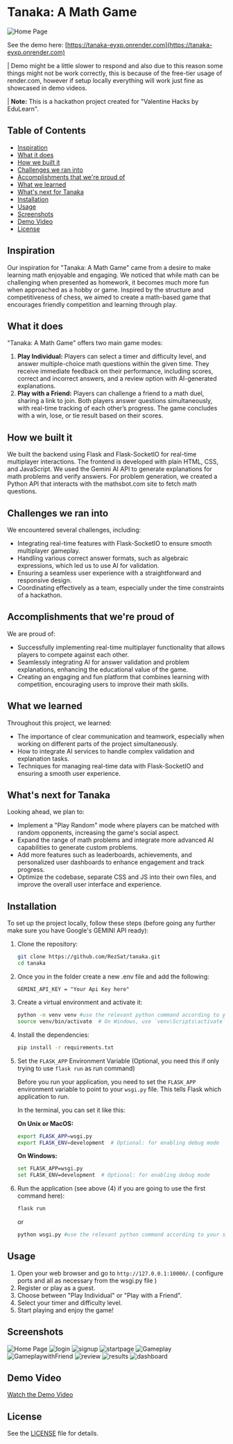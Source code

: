 # Tanaka: A Math Game


![Home Page](tanaka.jpg)


See the demo here: [https://tanaka-eyxp.onrender.com](https://tanaka-eyxp.onrender.com)

| Demo might be a little slower to respond and also due to this reason some things might not be work correctly, this is  because of the free-tier usage of render.com, however if setup locally everything will work just fine as showcased in demo videos.

| **Note:** This is a hackathon project created for "Valentine Hacks by EduLearn".

## Table of Contents
- [Inspiration](#inspiration)
- [What it does](#what-it-does)
- [How we built it](#how-we-built-it)
- [Challenges we ran into](#challenges-we-ran-into)
- [Accomplishments that we're proud of](#accomplishments-that-were-proud-of)
- [What we learned](#what-we-learned)
- [What's next for Tanaka](#whats-next-for-tanaka)
- [Installation](#installation)
- [Usage](#usage)
- [Screenshots](#screenshots)
- [Demo Video](#demo-video)
- [License](#license)

## Inspiration
Our inspiration for "Tanaka: A Math Game" came from a desire to make learning math enjoyable and engaging. We noticed that while math can be challenging when presented as homework, it becomes much more fun when approached as a hobby or game. Inspired by the structure and competitiveness of chess, we aimed to create a math-based game that encourages friendly competition and learning through play.

## What it does
"Tanaka: A Math Game" offers two main game modes:
1. **Play Individual:** Players can select a timer and difficulty level, and answer multiple-choice math questions within the given time. They receive immediate feedback on their performance, including scores, correct and incorrect answers, and a review option with AI-generated explanations.
2. **Play with a Friend:** Players can challenge a friend to a math duel, sharing a link to join. Both players answer questions simultaneously, with real-time tracking of each other’s progress. The game concludes with a win, lose, or tie result based on their scores.

## How we built it
We built the backend using Flask and Flask-SocketIO for real-time multiplayer interactions. The frontend is developed with plain HTML, CSS, and JavaScript. We used the Gemini AI API to generate explanations for math problems and verify answers. For problem generation, we created a Python API that interacts with the mathsbot.com site to fetch math questions.

## Challenges we ran into
We encountered several challenges, including:
- Integrating real-time features with Flask-SocketIO to ensure smooth multiplayer gameplay.
- Handling various correct answer formats, such as algebraic expressions, which led us to use AI for validation.
- Ensuring a seamless user experience with a straightforward and responsive design.
- Coordinating effectively as a team, especially under the time constraints of a hackathon.

## Accomplishments that we're proud of
We are proud of:
- Successfully implementing real-time multiplayer functionality that allows players to compete against each other.
- Seamlessly integrating AI for answer validation and problem explanations, enhancing the educational value of the game.
- Creating an engaging and fun platform that combines learning with competition, encouraging users to improve their math skills.

## What we learned
Throughout this project, we learned:
- The importance of clear communication and teamwork, especially when working on different parts of the project simultaneously.
- How to integrate AI services to handle complex validation and explanation tasks.
- Techniques for managing real-time data with Flask-SocketIO and ensuring a smooth user experience.

## What's next for Tanaka
Looking ahead, we plan to:
- Implement a "Play Random" mode where players can be matched with random opponents, increasing the game's social aspect.
- Expand the range of math problems and integrate more advanced AI capabilities to generate custom problems.
- Add more features such as leaderboards, achievements, and personalized user dashboards to enhance engagement and track progress.
- Optimize the codebase, separate CSS and JS into their own files, and improve the overall user interface and experience.

## Installation
To set up the project locally, follow these steps (before going any further make sure you have Google's GEMINI API ready):

1. Clone the repository:

    ```bash
    git clone https://github.com/RezSat/tanaka.git
    cd tanaka
    ```
2. Once you in the folder create a new .env file and add the following:

    ```
    GEMINI_API_KEY = "Your Api Key here"
    ```

3. Create a virtual environment and activate it:

    ```bash
    python -m venv venv #use the relevant python command according to your system
    source venv/bin/activate  # On Windows, use `venv\Scripts\activate`
    ```
4. Install the dependencies:

    ```bash
    pip install -r requirements.txt
    ```
5. Set the `FLASK_APP` Environment Variable (Optional, you need this if only trying to use `flask run` as run command)

    Before you run your application, you need to set the `FLASK_APP` environment variable to point to your `wsgi.py` file. This tells Flask which application to run.

    In the terminal, you can set it like this:

    **On Unix or MacOS:**
    ```sh
    export FLASK_APP=wsgi.py
    export FLASK_ENV=development  # Optional: for enabling debug mode
    ```

    **On Windows:**
    ```sh
    set FLASK_APP=wsgi.py
    set FLASK_ENV=development  # Optional: for enabling debug mode
    ```

6. Run the application (see above (4) if you are going to use the first command here):

    ```bash
    flask run
    ```

    or 

    ```bash
    python wsgi.py #use the relevant python command according to your system
    ```

## Usage
1. Open your web browser and go to `http://127.0.0.1:10000/`. ( configure ports and all as necessary from the wsgi.py file )
2. Register or play as a guest.
3. Choose between "Play Individual" or "Play with a Friend".
4. Select your timer and difficulty level.
5. Start playing and enjoy the game!

## Screenshots

![Home Page](screenshots/home.png)
![login](screenshots/login.png)
![signup](screenshots/signup.png)
![startpage](screenshots/play.png)
![Gameplay](screenshots/playing.png)
![GameplaywithFriend](screenshots/friend.png)
![review](screenshots/review.png)
![results](screenshots/results.png)
![dashboard](screenshots/dashboard.png)

## Demo Video
[Watch the Demo Video](https://www.example.com/demo)


## License
See the [LICENSE](LICENSE) file for details.